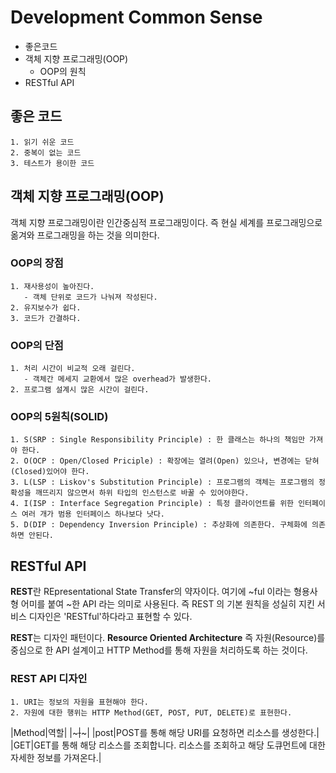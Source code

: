 # Development Common Sense

- 좋은코드 
- 객체 지향 프로그래밍(OOP)
  - OOP의 원칙
- RESTful API

## 좋은 코드
~~~
1. 읽기 쉬운 코드
2. 중복이 없는 코드
3. 테스트가 용이한 코드
~~~

## 객체 지향 프로그래밍(OOP)

객체 지향 프로그래밍이란 인간중심적 프로그래밍이다. 즉 현실 세계를 프로그래밍으로 옮겨와 프로그래밍을 하는 것을 의미한다.

### OOP의 장점
~~~
1. 재사용성이 높아진다.
   - 객체 단위로 코드가 나눠져 작성된다.
2. 유지보수가 쉽다.
3. 코드가 간결하다.
~~~

### OOP의 단점
~~~
1. 처리 시간이 비교적 오래 걸린다.
   - 객체간 메세지 교환에서 많은 overhead가 발생한다.
2. 프로그램 설계시 많은 시간이 걸린다.
~~~

### OOP의 5원칙(SOLID)
~~~
1. S(SRP : Single Responsibility Principle) : 한 클래스는 하나의 책임만 가져야 한다.
2. O(OCP : Open/Closed Priciple) : 확장에는 열려(Open) 있으나, 변경에는 닫혀(Closed)있어야 한다.
3. L(LSP : Liskov's Substitution Principle) : 프로그램의 객체는 프로그램의 정확성을 깨뜨리지 않으면서 하위 타입의 인스턴스로 바꿀 수 있어야한다.
4. I(ISP : Interface Segregation Principle) : 특정 클라이언트를 위한 인터페이스 여러 개가 범용 인터페이스 하나보다 낫다.
5. D(DIP : Dependency Inversion Principle) : 추상화에 의존한다. 구체화에 의존하면 안된다.
~~~

## RESTful API

**REST**란 REpresentational State Transfer의 약자이다. 여기에 ~ful 이라는 형용사형 어미를 붙여 ~한 API 라는 의미로 사용된다. 즉 REST 의 기본 원칙을 성실히 지킨 서비스 디자인은 'RESTful'하다라고 표현할 수 있다.

**REST**는 디자인 패턴이다. **Resource Oriented Architecture** 즉 자원(Resource)를 중심으로 한 API 설계이고 HTTP Method를 통해 자원을 처리하도록 하는 것이다.

### REST API 디자인
~~~
1. URI는 정보의 자원을 표현해야 한다.
2. 자원에 대한 행위는 HTTP Method(GET, POST, PUT, DELETE)로 표현한다.
~~~
|Method|역할|
|~~~|~~~|
|post|POST를 통해 해당 URI를 요청하면 리소스를 생성한다.|
|GET|GET를 통해 해당 리소스를 조회합니다. 리소스를 조회하고 해당 도큐먼트에 대한 자세한 정보를 가져온다.|
